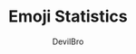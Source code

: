 ---
title: Emoji Statistics
author: DevilBro
description_markdown: >-
  Adds several options to get more information about emojis and emojiservers.

    - You can enable/disable the option to get the name and server of an emoji when you hover over it inside the emojipicker.
    - You can enable/disable the option to add a button in the emojipicker to open an overview of your servers with some information.
github: https://github.com/mwittrien/
download: https://github.com/mwittrien/BetterDiscordAddons/tree/master/Plugins/EmojiStatistics
support: https://discord.gg/Z7PBux5
tags:
images:
  - name: 
    image: 
layout: product
---
